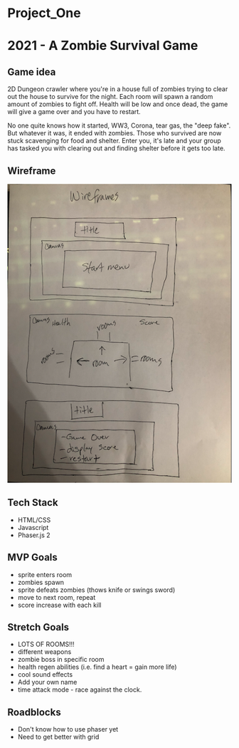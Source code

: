 # Project_One

# 2021 - A Zombie Survival Game

## Game idea

2D Dungeon crawler where you're in a house full of zombies trying to clear out the house to survive for the night.
Each room will spawn a random amount of zombies to fight off. Health will be low and once dead, the game will give a game over and you have to restart.

No one quite knows how it started, WW3, Corona, tear gas, the "deep fake". But whatever it was, it ended with zombies. Those who survived are now stuck scavenging for food and shelter. Enter you, it's late and your group has tasked you with clearing out and finding shelter before it gets too late.

## Wireframe

![](img/wireframe.png)

## Tech Stack

- HTML/CSS
- Javascript
- Phaser.js 2

## MVP Goals

- sprite enters room
- zombies spawn
- sprite defeats zombies (thows knife or swings sword)
- move to next room, repeat
- score increase with each kill

## Stretch Goals

- LOTS OF ROOMS!!!
- different weapons
- zombie boss in specific room
- health regen abilities (i.e. find a heart = gain more life)
- cool sound effects
- Add your own name
- time attack mode - race against the clock.

## Roadblocks

- Don't know how to use phaser yet
- Need to get better with grid